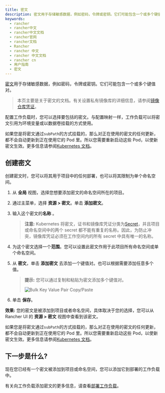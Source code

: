 ```yaml
---
title: 密文
description: 密文用于存储敏感数据，例如密码，令牌或密钥。它们可能包含一个或多个键值对。配置工作负载时，您将能够选择要包括的密文。与配置映射一样，工作负载可以将密文引用为环境变量或以数据卷挂载的方式使用。
keywords:
  - rancher
  - rancher中文
  - rancher中文文档
  - rancher官网
  - rancher文档
  - Rancher
  - rancher 中文
  - rancher 中文文档
  - rancher cn
  - 用户指南
  - 密文
---
```


[密文](https://kubernetes.io/docs/concepts/configuration/secret/#overview-of-secrets)用于存储敏感数据，例如密码，令牌或密钥。它们可能包含一个或多个键值对。

> 本页主要是关于密文的文档。有关设置私有镜像库的详细信息，请参阅[镜像仓库凭证](/docs/rancher2/k8s-in-rancher/registries/_index)。

配置工作负载时，您可以选择要包括的密文。与配置映射一样，工作负载可以将密文引用为环境变量或以数据卷挂载的方式使用。

如果您是将密文通过`subPath`的方式挂载的，那么对正在使用的密文的任何更新，都不会自动更新到正在使用它的 Pod 里。所以您需要重新启动这些 Pod，以使新密文生效。更多信息请参阅[Kubernetes 文档](https://kubernetes.io/docs/concepts/configuration/secret/#mounted-secrets-are-updated-automatically)。

## 创建密文

创建密文时，您可以将其用于项目中的任何部署，也可以将其限制为单个命名空间。

1. 从 **全局** 视图，选择您想要添加密文的命名空间所在的项目。

2. 通过主菜单，选择 **资源 > 密文**。单击 **添加密文**。

3. 输入这个密文的**名称** 。

   > **注意:** Kubernetes 将密文，证书和镜像库凭证分类为[Secret](https://kubernetes.io/docs/concepts/configuration/secret/)，并且项目或命名空间中的两个 secret 都不能有重复的名称。因此，为防止冲突，镜像库凭证必须在工作空间内的所有 secret 中具有唯一的名称。

4. 为这个密文选择一个**范围**。您可以设置此密文作用于此项目所有命名空间或单个命名空间。

5. 从 **密文**，单击 **添加密文** 去添加一个键值对。也可以根据需要添加任意多个值。

   > **提示:** 您可以通过复制和粘贴为密文添加多个键值对。
   >
   > ![Bulk Key Value Pair Copy/Paste](/img/rancher/bulk-key-values.gif)

6. 单击 **保存**。

**效果:** 您的密文是被添加到项目或者命名空间，具体取决于您的选择，您可以从 Rancher UI 的 **资源 > 密文** 视图中查看到该密文。

如果您是将密文通过`subPath`的方式挂载的，那么对正在使用的密文的任何更新，都不会自动更新到正在使用它的 Pod 里。所以您需要重新启动这些 Pod，以使新密文生效。更多信息请参阅[Kubernetes 文档](https://kubernetes.io/docs/concepts/configuration/secret/#mounted-secrets-are-updated-automatically)。

## 下一步是什么?

现在您已经有一个密文被添加到项目或命名空间，您可以添加它到部署的工作负载中。

有关向工作负载添加密文的更多信息，请查看[部署工作负载](/docs/rancher2/k8s-in-rancher/workloads/deploy-workloads/_index)。
